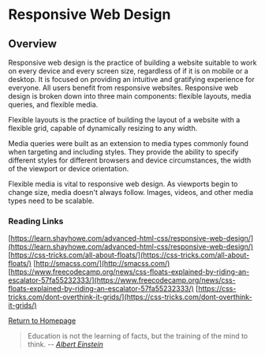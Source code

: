# Responsive Web Design 
 
  
## Overview

Responsive web design is the practice of building a website suitable to work on every device
and every screen size, regardless of if it is on mobile or a desktop.  It is focused on providing an intuitive and gratifying experience for everyone.  All users benefit from responsive websites. Responsive web design is broken down into three main components: flexible layouts, media queries, and flexible media.  

Flexible layouts is the practice of building the layout of a website with a flexible grid, capable of dynamically  resizing to any width.  

Media queries were built as an extension to media types commonly found when targeting and including styles.  They provide the ability to specify different styles for different browsers and device circumstances, the width of the viewport or device orientation.  

Flexible media is vital to responsive web design.  As viewports begin to change size, media doesn't always follow.  Images, videos, and other media types need to be scalable.


### Reading Links
[https://learn.shayhowe.com/advanced-html-css/responsive-web-design/](https://learn.shayhowe.com/advanced-html-css/responsive-web-design/)
[https://css-tricks.com/all-about-floats/](https://css-tricks.com/all-about-floats/)
[http://smacss.com/](http://smacss.com/)
[https://www.freecodecamp.org/news/css-floats-explained-by-riding-an-escalator-57fa55232333/](https://www.freecodecamp.org/news/css-floats-explained-by-riding-an-escalator-57fa55232333/)
[https://css-tricks.com/dont-overthink-it-grids/](https://css-tricks.com/dont-overthink-it-grids/)


[Return to Homepage](https://claudiobailon.github.io/reading-notes/)


 
>Education is not the learning of facts,
>but the training of the mind to think.
> -- <cite>[Albert Einstein][1]</cite>

[1]:https://www.goodreads.com/quotes/6137386-education-is-not-the-learning-of-facts-but-the-training 